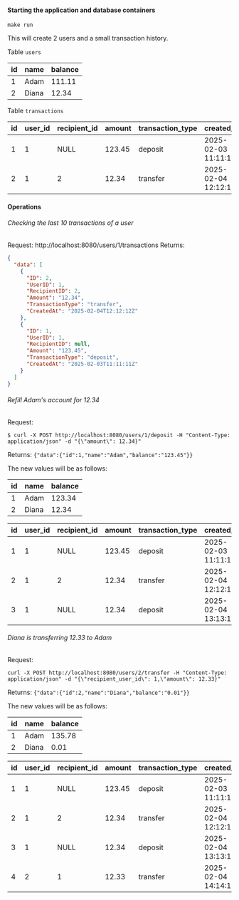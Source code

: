 #### Starting the application and database containers
```shell
make run
```


This will create 2 users and a small transaction history.

Table `users`

| id  | name  | balance |
|-----|-------|---------|
| 1   | Adam  | 111.11  |
| 2   | Diana | 12.34   |

Table `transactions`

| id  | user_id | recipient_id | amount | transaction_type | created_at          |
|-----|---------|--------------|--------|------------------|---------------------|
| 1   | 1       | NULL         | 123.45 | deposit          | 2025-02-03 11:11:11 |
| 2   | 1       | 2            | 12.34  | transfer         | 2025-02-04 12:12:12 |


#### Operations

###### Checking the last 10 transactions of a user
Request: http://localhost:8080/users/1/transactions
Returns:
```json
{
  "data": [
    {
      "ID": 2,
      "UserID": 1,
      "RecipientID": 2,
      "Amount": "12.34",
      "TransactionType": "transfer",
      "CreatedAt": "2025-02-04T12:12:12Z"
    },
    {
      "ID": 1,
      "UserID": 1,
      "RecipientID": null,
      "Amount": "123.45",
      "TransactionType": "deposit",
      "CreatedAt": "2025-02-03T11:11:11Z"
    }
  ]
}
```


###### Refill Adam's account for 12.34
Request:
```shell
$ curl -X POST http://localhost:8080/users/1/deposit -H "Content-Type: application/json" -d "{\"amount\": 12.34}"
```
Returns: `{"data":{"id":1,"name":"Adam","balance":"123.45"}}`

The new values will be as follows:

| id  | name  | balance |
|-----|-------|---------|
| 1   | Adam  | 123.34  |
| 2   | Diana | 12.34   |

| id | user_id | recipient_id | amount | transaction_type | created_at          |
|----|---------|--------------|--------|------------------|---------------------|
| 1  | 1       | NULL         | 123.45 | deposit          | 2025-02-03 11:11:11 |
| 2  | 1       | 2            | 12.34  | transfer         | 2025-02-04 12:12:12 |
| 3  | 1       | NULL         | 12.34  | deposit          | 2025-02-04 13:13:13 |


###### Diana is transferring 12.33 to Adam 
Request:
```shell
curl -X POST http://localhost:8080/users/2/transfer -H "Content-Type: application/json" -d "{\"recipient_user_id\": 1,\"amount\": 12.33}"
```
Returns: `{"data":{"id":2,"name":"Diana","balance":"0.01"}}`

The new values will be as follows:

| id  | name  | balance |
|-----|-------|---------|
| 1   | Adam  | 135.78  |
| 2   | Diana | 0.01    |

| id | user_id | recipient_id | amount | transaction_type | created_at          |
|----|---------|--------------|--------|------------------|---------------------|
| 1  | 1       | NULL         | 123.45 | deposit          | 2025-02-03 11:11:11 |
| 2  | 1       | 2            | 12.34  | transfer         | 2025-02-04 12:12:12 |
| 3  | 1       | NULL         | 12.34  | deposit          | 2025-02-04 13:13:13 |
| 4  | 2       | 1            | 12.33  | transfer         | 2025-02-04 14:14:14 |

